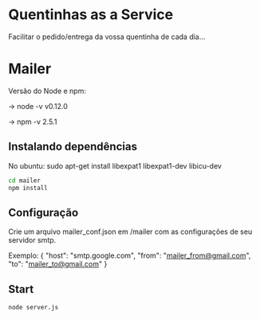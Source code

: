 # Quentinhas as a Service
Facilitar o pedido/entrega da vossa quentinha de cada dia...

# Mailer

Versão do Node e npm:

→ node -v
v0.12.0

→ npm -v
2.5.1

## Instalando dependências

No ubuntu: sudo apt-get install libexpat1 libexpat1-dev libicu-dev


```sh
cd mailer
npm install
```


## Configuração

Crie um arquivo mailer_conf.json em /mailer com as configurações de seu servidor smtp.

Exemplo:
{
  "host": "smtp.google.com",
  "from": "mailer_from@gmail.com",
  "to": "mailer_to@gmail.com"
}

## Start

```sh
node server.js
```
